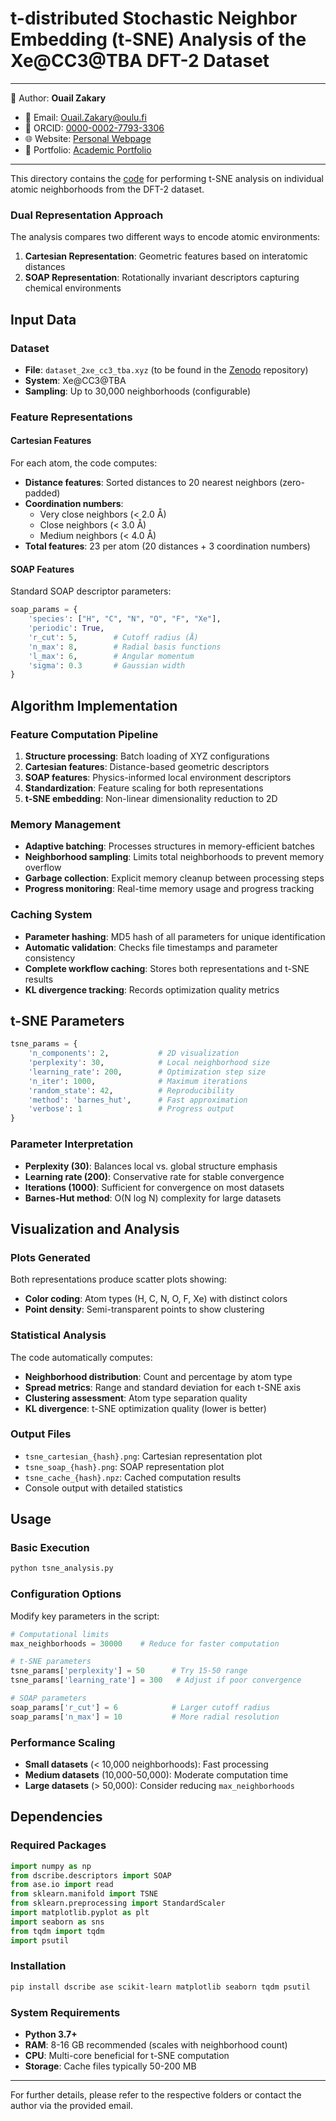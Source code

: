 # t-distributed Stochastic Neighbor Embedding (t-SNE) Analysis of the Xe@CC3@TBA DFT-2 Dataset

---
📄 Author: **Ouail Zakary**  
- 📧 Email: [Ouail.Zakary@oulu.fi](mailto:Ouail.Zakary@oulu.fi)  
- 🔗 ORCID: [0000-0002-7793-3306](https://orcid.org/0000-0002-7793-3306)  
- 🌐 Website: [Personal Webpage](https://cc.oulu.fi/~nmrwww/members/Ouail_Zakary.html)  
- 📁 Portfolio: [Academic Portfolio](https://ozakary.github.io/)
---

This directory contains the [code](./tsne_analysis.py) for performing t-SNE analysis on individual atomic neighborhoods from the DFT-2 dataset.

### Dual Representation Approach
The analysis compares two different ways to encode atomic environments:

1. **Cartesian Representation**: Geometric features based on interatomic distances
2. **SOAP Representation**: Rotationally invariant descriptors capturing chemical environments

## Input Data

### Dataset
- **File**: `dataset_2xe_cc3_tba.xyz` (to be found in the [Zenodo](./) repository)
- **System**: Xe@CC3@TBA
- **Sampling**: Up to 30,000 neighborhoods (configurable)

### Feature Representations

#### Cartesian Features
For each atom, the code computes:
- **Distance features**: Sorted distances to 20 nearest neighbors (zero-padded)
- **Coordination numbers**: 
  - Very close neighbors (< 2.0 Å)
  - Close neighbors (< 3.0 Å) 
  - Medium neighbors (< 4.0 Å)
- **Total features**: 23 per atom (20 distances + 3 coordination numbers)

#### SOAP Features
Standard SOAP descriptor parameters:
```python
soap_params = {
    'species': ["H", "C", "N", "O", "F", "Xe"],
    'periodic': True,
    'r_cut': 5,        # Cutoff radius (Å)
    'n_max': 8,        # Radial basis functions
    'l_max': 6,        # Angular momentum
    'sigma': 0.3       # Gaussian width
}
```

## Algorithm Implementation

### Feature Computation Pipeline
1. **Structure processing**: Batch loading of XYZ configurations
2. **Cartesian features**: Distance-based geometric descriptors
3. **SOAP features**: Physics-informed local environment descriptors
4. **Standardization**: Feature scaling for both representations
5. **t-SNE embedding**: Non-linear dimensionality reduction to 2D

### Memory Management
- **Adaptive batching**: Processes structures in memory-efficient batches
- **Neighborhood sampling**: Limits total neighborhoods to prevent memory overflow
- **Garbage collection**: Explicit memory cleanup between processing steps
- **Progress monitoring**: Real-time memory usage and progress tracking

### Caching System
- **Parameter hashing**: MD5 hash of all parameters for unique identification
- **Automatic validation**: Checks file timestamps and parameter consistency
- **Complete workflow caching**: Stores both representations and t-SNE results
- **KL divergence tracking**: Records optimization quality metrics

## t-SNE Parameters

```python
tsne_params = {
    'n_components': 2,           # 2D visualization
    'perplexity': 30,            # Local neighborhood size
    'learning_rate': 200,        # Optimization step size
    'n_iter': 1000,              # Maximum iterations
    'random_state': 42,          # Reproducibility
    'method': 'barnes_hut',      # Fast approximation
    'verbose': 1                 # Progress output
}
```

### Parameter Interpretation
- **Perplexity (30)**: Balances local vs. global structure emphasis
- **Learning rate (200)**: Conservative rate for stable convergence
- **Iterations (1000)**: Sufficient for convergence on most datasets
- **Barnes-Hut method**: O(N log N) complexity for large datasets

## Visualization and Analysis

### Plots Generated
Both representations produce scatter plots showing:
- **Color coding**: Atom types (H, C, N, O, F, Xe) with distinct colors
- **Point density**: Semi-transparent points to show clustering

### Statistical Analysis
The code automatically computes:
- **Neighborhood distribution**: Count and percentage by atom type
- **Spread metrics**: Range and standard deviation for each t-SNE axis
- **Clustering assessment**: Atom type separation quality
- **KL divergence**: t-SNE optimization quality (lower is better)

### Output Files
- `tsne_cartesian_{hash}.png`: Cartesian representation plot
- `tsne_soap_{hash}.png`: SOAP representation plot  
- `tsne_cache_{hash}.npz`: Cached computation results
- Console output with detailed statistics

## Usage

### Basic Execution
```bash
python tsne_analysis.py
```

### Configuration Options
Modify key parameters in the script:

```python
# Computational limits
max_neighborhoods = 30000    # Reduce for faster computation

# t-SNE parameters
tsne_params['perplexity'] = 50      # Try 15-50 range
tsne_params['learning_rate'] = 300   # Adjust if poor convergence

# SOAP parameters  
soap_params['r_cut'] = 6            # Larger cutoff radius
soap_params['n_max'] = 10           # More radial resolution
```

### Performance Scaling
- **Small datasets** (< 10,000 neighborhoods): Fast processing
- **Medium datasets** (10,000-50,000): Moderate computation time
- **Large datasets** (> 50,000): Consider reducing `max_neighborhoods`

## Dependencies

### Required Packages
```python
import numpy as np
from dscribe.descriptors import SOAP
from ase.io import read
from sklearn.manifold import TSNE
from sklearn.preprocessing import StandardScaler
import matplotlib.pyplot as plt
import seaborn as sns
from tqdm import tqdm
import psutil
```

### Installation
```bash
pip install dscribe ase scikit-learn matplotlib seaborn tqdm psutil
```

### System Requirements
- **Python 3.7+**
- **RAM**: 8-16 GB recommended (scales with neighborhood count)
- **CPU**: Multi-core beneficial for t-SNE computation
- **Storage**: Cache files typically 50-200 MB

---

For further details, please refer to the respective folders or contact the author via the provided email.	
